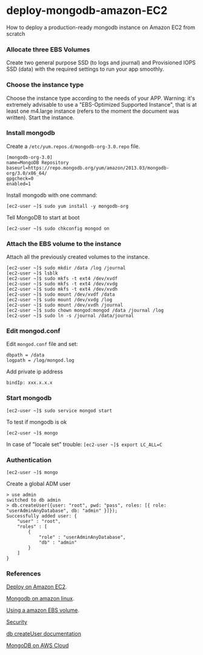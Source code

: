 # deploy-mongodb-amazon-EC2
How to deploy a production-ready mongodb instance on Amazon EC2 from scratch

### Allocate three EBS Volumes
Create two general purpose SSD (to logs and journal) and Provisioned IOPS SSD (data) with the required settings to run your app smoothly.

### Choose the instance type
Choose the instance type according to the needs of your APP. Warning: it's extremely advisable to use a "EBS-Optimized Supported Instance", that is at least one m4.large instance (refers to the moment the document was written). Start the instance.

### Install mongodb
Create a `/etc/yum.repos.d/mongodb-org-3.0.repo` file.
```
[mongodb-org-3.0]
name=MongoDB Repository
baseurl=https://repo.mongodb.org/yum/amazon/2013.03/mongodb-org/3.0/x86_64/
gpgcheck=0
enabled=1
```
Install mongodb with one command:
```
[ec2-user ~]$ sudo yum install -y mongodb-org
```
Tell MongoDB to start at boot
```
[ec2-user ~]$ sudo chkconfig mongod on
```
### Attach the EBS volume to the instance
Attach all the previously created volumes to the instance.

```
[ec2-user ~]$ sudo mkdir /data /log /journal
[ec2-user ~]$ lsblk
[ec2-user ~]$ sudo mkfs -t ext4 /dev/xvdf
[ec2-user ~]$ sudo mkfs -t ext4 /dev/xvdg
[ec2-user ~]$ sudo mkfs -t ext4 /dev/xvdh
[ec2-user ~]$ sudo mount /dev/xvdf /data
[ec2-user ~]$ sudo mount /dev/xvdg /log
[ec2-user ~]$ sudo mount /dev/xvdh /journal
[ec2-user ~]$ sudo chown mongod:mongod /data /journal /log
[ec2-user ~]$ sudo ln -s /journal /data/journal
```
### Edit mongod.conf
Edit `mongod.conf` file and set:
```
dbpath = /data
logpath = /log/mongod.log
```
Add private ip address
```
bindIp: xxx.x.x.x
```
### Start mongodb
```
[ec2-user ~]$ sudo service mongod start
```
To test if mongodb is ok
```
[ec2-user ~]$ mongo
```
In case of "locale set" trouble: `[ec2-user ~]$ export LC_ALL=C`
### Authentication
```
[ec2-user ~]$ mongo
```
Create a global ADM user
```
> use admin
switched to db admin
> db.createUser({user: "root", pwd: "pass", roles: [{ role: "userAdminAnyDatabase", db: "admin" }]});
Successfully added user: {
	"user" : "root",
	"roles" : [
		{
			"role" : "userAdminAnyDatabase",
			"db" : "admin"
		}
	]
}
```

### References
[Deploy on Amazon EC2](https://docs.mongodb.com/ecosystem/platforms/amazon-ec2/).

[Mongodb on amazon linux](https://docs.mongodb.com/v3.0/tutorial/install-mongodb-on-amazon/).

[Using a amazon EBS volume](http://docs.aws.amazon.com/AWSEC2/latest/UserGuide/ebs-using-volumes.html).

[Security](https://docs.mongodb.com/manual/security/)

[db createUser documentation](https://docs.mongodb.com/v3.0/reference/method/db.createUser/)

[MongoDB on AWS Cloud](https://s3.amazonaws.com/quickstart-reference/mongodb/latest/doc/MongoDB_on_the_AWS_Cloud.pdf)
